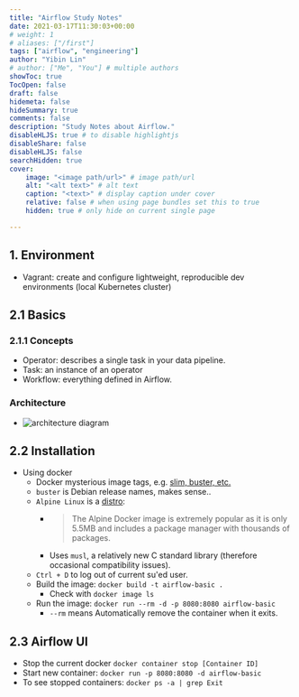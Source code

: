 ```yaml
---
title: "Airflow Study Notes"
date: 2021-03-17T11:30:03+00:00
# weight: 1
# aliases: ["/first"]
tags: ["airflow", "engineering"]
author: "Yibin Lin"
# author: ["Me", "You"] # multiple authors
showToc: true
TocOpen: false
draft: false
hidemeta: false
hideSummary: true
comments: false
description: "Study Notes about Airflow."
disableHLJS: true # to disable highlightjs
disableShare: false
disableHLJS: false
searchHidden: true
cover:
    image: "<image path/url>" # image path/url
    alt: "<alt text>" # alt text
    caption: "<text>" # display caption under cover
    relative: false # when using page bundles set this to true
    hidden: true # only hide on current single page

---
```


## 1. Environment

- Vagrant: create and configure lightweight, reproducible dev environments (local Kubernetes cluster)

## 2.1 Basics

### 2.1.1 Concepts

- Operator: describes a single task in your data pipeline.
- Task: an instance of an operator
- Workflow: everything defined in Airflow.

### Architecture

- ![architecture diagram](../airflow_architecture.png)

## 2.2 Installation

- Using docker
  - Docker mysterious image tags, e.g. [slim, buster, etc.](https://stackoverflow.com/questions/54954187/docker-images-types-slim-vs-slim-stretch-vs-stretch-vs-alpine)
  - `buster` is Debian release names, makes sense..
  - `Alpine Linux` is a [distro](https://www.reddit.com/r/linux/comments/3mqqtx/alpine_linux_why_no_one_is_using_it/):
    - > The Alpine Docker image is extremely popular as it is only 5.5MB and includes a package manager with thousands of packages.
    - Uses `musl`, a relatively new C standard library (therefore occasional compatibility issues).
  - `Ctrl + D` to log out of current su'ed user.
  - Build the image: `docker build -t airflow-basic .`
    - Check with `docker image ls`
  - Run the image: `docker run --rm -d -p 8080:8080 airflow-basic`
    - `--rm` means Automatically remove the container when it exits.

## 2.3 Airflow UI

- Stop the current docker `docker container stop [Container ID]`
- Start new container: `docker run -p 8080:8080 -d airflow-basic`
- To see stopped containers: `docker ps -a | grep Exit`

